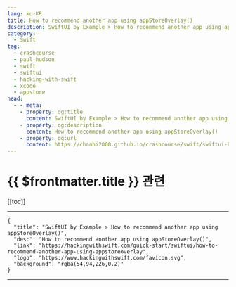 ```yaml
---
lang: ko-KR
title: How to recommend another app using appStoreOverlay()
description: SwiftUI by Example > How to recommend another app using appStoreOverlay()
category:
  - Swift
tag: 
  - crashcourse
  - paul-hudson
  - swift
  - swiftui
  - hacking-with-swift
  - xcode
  - appstore
head:
  - - meta:
    - property: og:title
      content: SwiftUI by Example > How to recommend another app using appStoreOverlay()
    - property: og:description
      content: How to recommend another app using appStoreOverlay()
    - property: og:url
      content: https://chanhi2000.github.io/crashcourse/swift/swiftui-by-example/14-alerts-and-menus/how-to-recommend-another-app-using-appstoreoverlay.html
---
```


# {{ $frontmatter.title }} 관련

[[toc]]

---

```component VPCard
{
  "title": "SwiftUI by Example > How to recommend another app using appStoreOverlay()",
  "desc": "How to recommend another app using appStoreOverlay()",
  "link": "https://hackingwithswift.com/quick-start/swiftui/how-to-recommend-another-app-using-appstoreoverlay",
  "logo": "https://www.hackingwithswift.com/favicon.svg",
  "background": "rgba(54,94,226,0.2)"
}
```

---

<TagLinks />